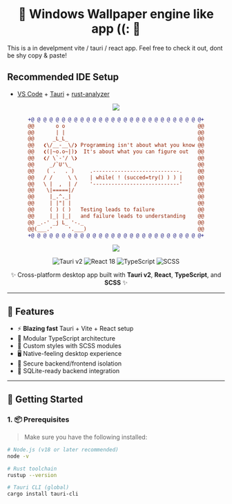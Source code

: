
<h1 align="center">🌟 Windows Wallpaper engine like app ((: 🌟</h1>

This is a in develpment vite / tauri / react app. Feel free to check it out, dont be shy copy & paste!

## Recommended IDE Setup

- [VS Code](https://code.visualstudio.com/) + [Tauri](https://marketplace.visualstudio.com/items?itemName=tauri-apps.tauri-vscode) + [rust-analyzer](https://marketplace.visualstudio.com/items?itemName=rust-lang.rust-analyzer)

<!--🎨CAPSULE / 🌐WEBSITES: https://github.com/kyechan99/capsule-render -->
<p align="center">
<img src="https://capsule-render.vercel.app/api?type=shark&height=30&section=header&reversal=false&color=0:b579da,100:79da7f">

<!--🤖ASCIIART / 🌐WEBSITES: https://asciiart.website/ & https://github.com/github/markup/issues/1440#issuecomment-803889380 -->

<div align="center">
  
```diff
+@ @ @ @ @ @ @ @ @ @ @ @ @ @ @ @ @ @ @ @ @ @ @ @ @ @ @ @+
@@       o o                                           @@
@@       | |                                           @@
@@      _L_L_                                          @@
@@   ❮\/__-__\/❯ Programming isn't about what you know @@
@@   ❮(|~o.o~|)❯  It's about what you can figure out   @@
@@   ❮/ \`-'/ \❯                                       @@
@@     _/`U'\_                                         @@
@@    ( .   . )     .----------------------------.     @@
@@   / /     \ \    | while( ! (succed=try() ) ) |     @@
@@   \ |  ,  | /    '----------------------------'     @@
@@    \|=====|/                                        @@
@@     |_.^._|                                         @@
@@     | |"| |                                         @@
@@     ( ) ( )   Testing leads to failure              @@
@@     |_| |_|   and failure leads to understanding    @@
@@ _.-' _j L_ '-._                                     @@
@@(___.'     '.___)                                    @@
+@ @ @ @ @ @ @ @ @ @ @ @ @ @ @ @ @ @ @ @ @ @ @ @ @ @ @ @+
```
  
</div>
  
<!--🎨CAPSULE / 🌐WEBSITES: https://github.com/kyechan99/capsule-render -->
<p align="center">
<img src="https://capsule-render.vercel.app/api?type=shark&height=30&section=footer&reversal=false&color=0:b579da,100:79da7f">

<p align="center">
  <img src="https://img.shields.io/badge/tauri-v2-blue.svg" alt="Tauri v2" />
  <img src="https://img.shields.io/badge/react-18-blue?logo=react" alt="React 18" />
  <img src="https://img.shields.io/badge/typescript-✓-blue?logo=typescript" alt="TypeScript" />
  <img src="https://img.shields.io/badge/scss-%23c6538c.svg?style=flat&logo=sass&logoColor=white" alt="SCSS" />
</p>

<p align="center">
  ✨ Cross-platform desktop app built with <strong>Tauri v2</strong>, <strong>React</strong>, <strong>TypeScript</strong>, and <strong>SCSS</strong> ✨
</p>

---

## 🧠 Features

- ⚡ **Blazing fast** Tauri + Vite + React setup
- 🧩 Modular TypeScript architecture
- 🎨 Custom styles with SCSS modules
- 🖥️ Native-feeling desktop experience
- 🔐 Secure backend/frontend isolation
- 🔧 SQLite-ready backend integration

---

## 🚀 Getting Started

### 1. 📦 Prerequisites

> Make sure you have the following installed:

```bash
# Node.js (v18 or later recommended)
node -v

# Rust toolchain
rustup --version

# Tauri CLI (global)
cargo install tauri-cli
